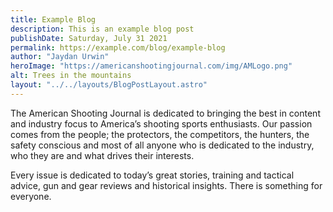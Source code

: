 ```yaml
---
title: Example Blog
description: This is an example blog post
publishDate: Saturday, July 31 2021
permalink: https://example.com/blog/example-blog
author: "Jaydan Urwin"
heroImage: "https://americanshootingjournal.com/img/AMLogo.png"
alt: Trees in the mountains
layout: "../../layouts/BlogPostLayout.astro"
---
```


The American Shooting Journal is dedicated to bringing the best in content and industry focus to America’s shooting sports enthusiasts. Our passion comes from the people; the protectors, the competitors, the hunters, the safety conscious and most of all anyone who is dedicated to the industry, who they are and what drives their interests.

Every issue is dedicated to today’s great stories, training and tactical advice, gun and gear reviews and historical insights. There is something for everyone.
